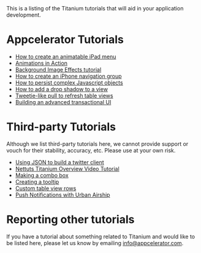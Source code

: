 <summary>
    This is a listing of the Titanium tutorials that will aid in your application development.
</summary>


# Appcelerator Tutorials

* [How to create an animatable iPad menu](http://developer.appcelerator.com/blog/2010/06/how-to-create-an-ipad-menu-with-animation.html)
* [Animations in Action](animations_in_action.html)
* [Background Image Effects tutorial](http://developer.appcelerator.com/blog/2010/06/background-animation-visual-effect-tutorial.html)
* [How to create an iPhone navigation group](http://developer.appcelerator.com/blog/2010/06/how-to-create-an-iphone-navigation-group.html)
* [How to persist complex Javascript objects](http://developer.appcelerator.com/blog/2010/06/how-to-persist-complex-javascript-objects.html)
* [How to add a drop shadow to a view](http://developer.appcelerator.com/blog/2010/06/how-to-add-a-drop-shadow-to-a-view.html)
* [Tweetie-like pull to refresh table views](http://developer.appcelerator.com/blog/2010/05/how-to-create-a-tweetie-like-pull-to-refresh-table.html)
* [Building an advanced transactional UI](http://developer.appcelerator.com/blog/2010/05/building-an-advanced-transaction-ui-with-titanium.html)

# Third-party Tutorials

<warning>
    Although we list third-party tutorials here, we cannot provide support or vouch for their stability, accuracy, etc. Please use at your own risk.
</warning>

* [Using JSON to build a twitter client](http://mobile.tutsplus.com/tutorials/appcelerator/appcelerator-using-json-to-build-a-twitter-client/)
* [Nettuts Titanium Overview Video Tutorial](http://net.tutsplus.com/tutorials/javascript-ajax/quick-overview-a-few-moments-with-titanium/)
* [Making a combo box](http://cssgallery.info/making-a-combo-box-in-titanium-appcelerator-code-and-video/)
* [Creating a tooltip](http://cssgallery.info/create-a-nifty-tooltip-in-titanium/)
* [Custom table view rows](http://cssgallery.info/custom-row-for-tableview-in-appcelerator-titanium/)
* [Push Notifications with Urban Airship](http://blog.urbanairship.com/blog/2010/05/26/appcelerator-and-urban-airship/)


# Reporting other tutorials

If you have a tutorial about something related to Titanium and would like to be listed here, please let us know by emailing info@appcelerator.com.

